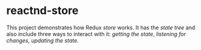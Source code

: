 # reactnd-store

This project demonstrates how Redux _store_ works. It has the _state tree_ and also include three ways to interact with it: _getting the state_, _listening for changes_, _updating the state_.
